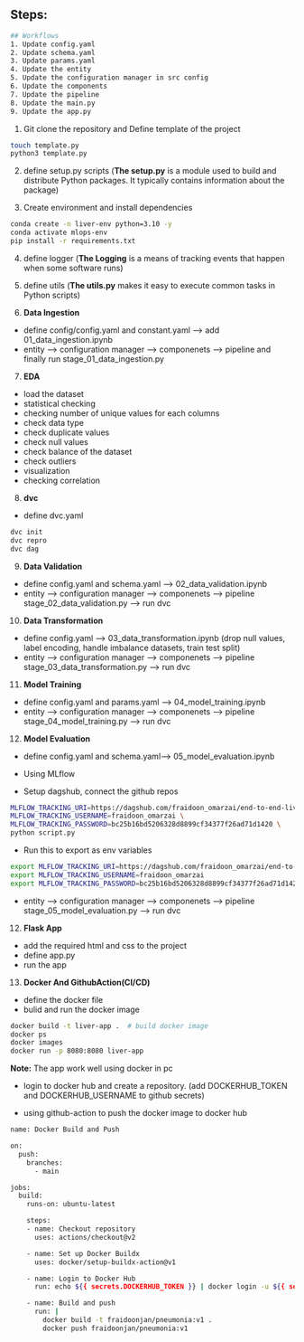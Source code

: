 ## Steps:

```bash
## Workflows
1. Update config.yaml
2. Update schema.yaml
3. Update params.yaml
4. Update the entity
5. Update the configuration manager in src config
6. Update the components
7. Update the pipeline 
8. Update the main.py
9. Update the app.py
```

1. Git clone the repository and Define template of the project

```bash
touch template.py
python3 template.py
```

2. define setup.py scripts (**The setup.py** is a module used to build and distribute Python packages. It typically contains information about the package)


3. Create environment and install dependencies

```bash
conda create -n liver-env python=3.10 -y
conda activate mlops-env
pip install -r requirements.txt
```

4. define logger (**The Logging** is a means of tracking events that happen when some software runs)

5. define utils (**The utils.py** makes it easy to execute common tasks in Python scripts)

6. **Data Ingestion**

* define config/config.yaml and constant.yaml --> add 01_data_ingestion.ipynb  
* entity --> configuration manager --> componenets --> pipeline and finally run stage_01_data_ingestion.py

7. **EDA**

* load the dataset
* statistical checking
* checking number of unique values for each columns
* check data type
* check duplicate values
* check null values
* check balance of the dataset
* check outliers
* visualization
* checking correlation


8. **dvc**

* define dvc.yaml

```bash
dvc init
dvc repro
dvc dag
```

9. **Data Validation**

* define config.yaml and schema.yaml --> 02_data_validation.ipynb
* entity --> configuration manager --> componenets --> pipeline stage_02_data_validation.py --> run dvc


10. **Data Transformation**

* define config.yaml --> 03_data_transformation.ipynb (drop null values, label encoding, handle imbalance datasets, train test split)
* entity --> configuration manager --> componenets --> pipeline stage_03_data_transformation.py --> run dvc


11. **Model Training**

* define config.yaml and params.yaml --> 04_model_training.ipynb
* entity --> configuration manager --> componenets --> pipeline stage_04_model_training.py --> run dvc

12. **Model Evaluation**

* define config.yaml and schema.yaml--> 05_model_evaluation.ipynb

* Using MLflow 

* Setup dagshub, connect the github repos
```bash
MLFLOW_TRACKING_URI=https://dagshub.com/fraidoon_omarzai/end-to-end-liver-project.mlflow \
MLFLOW_TRACKING_USERNAME=fraidoon_omarzai \
MLFLOW_TRACKING_PASSWORD=bc25b16bd5206328d8899cf34377f26ad71d1420 \
python script.py
```

* Run this to export as env variables
```bash
export MLFLOW_TRACKING_URI=https://dagshub.com/fraidoon_omarzai/end-to-end-liver-project.mlflow
export MLFLOW_TRACKING_USERNAME=fraidoon_omarzai 
export MLFLOW_TRACKING_PASSWORD=bc25b16bd5206328d8899cf34377f26ad71d1420
```

* entity --> configuration manager --> componenets --> pipeline stage_05_model_evaluation.py --> run dvc

12. **Flask App**
* add the required html and css to the project
* define app.py
* run the app

13. **Docker And GithubAction(CI/CD)**
* define the docker file
* bulid and run the docker image

```bash
docker build -t liver-app .  # build docker image
docker ps   
docker images
docker run -p 8080:8080 liver-app
```
**Note:** The app work well using docker in pc 

* login to docker hub and create a repository. (add DOCKERHUB_TOKEN and DOCKERHUB_USERNAME to github secrets)

* using github-action to push the docker image to docker hub
```bash
name: Docker Build and Push

on:
  push:
    branches:
      - main

jobs:
  build:
    runs-on: ubuntu-latest

    steps:
    - name: Checkout repository
      uses: actions/checkout@v2

    - name: Set up Docker Buildx
      uses: docker/setup-buildx-action@v1

    - name: Login to Docker Hub
      run: echo ${{ secrets.DOCKERHUB_TOKEN }} | docker login -u ${{ secrets.DOCKERHUB_USERNAME }} --password-stdin

    - name: Build and push
      run: |
        docker build -t fraidoonjan/pneumonia:v1 .
        docker push fraidoonjan/pneumonia:v1

```